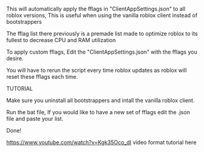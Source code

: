 This will automatically apply the fflags in "ClientAppSettings.json" to all roblox versions, This is useful when using the vanilla roblox client instead of bootstrappers

The fflag list there previously is a premade list made to optimize roblox to its fullest to decrease CPU and RAM utilization

To apply custom fflags, Edit the "ClientAppSettings.json" with the fflags you desire.

You will have to rerun the script every time roblox updates as roblox will reset these fflags each time.

TUTORIAL 

Make sure you uninstall all bootstrappers and intall the vanilla roblox client.

Run the bat file, If you would like to have a new set of fflags edit the .json file and paste your list.

Done!


https://www.youtube.com/watch?v=Kgk35Oco_dI video format tutorial here
